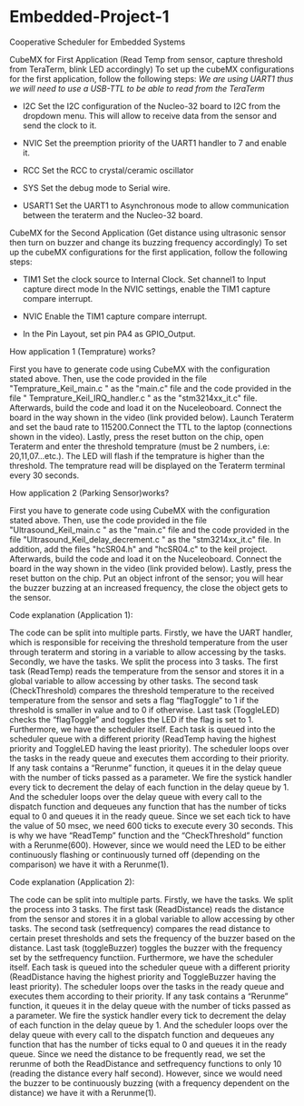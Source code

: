 # Embedded-Project-1
Cooperative Scheduler for Embedded Systems

CubeMX for First Application (Read Temp from sensor, capture threshold from TeraTerm, blink LED accordingly)
To set up the cubeMX configurations for the first application, follow the following steps:
*We are using UART1 thus we will need to use a USB-TTL to be able to read from the TeraTerm*

- I2C
  Set the I2C configuration of the Nucleo-32 board to I2C from the dropdown menu. This will allow to receive data from the sensor and send the clock to it.

- NVIC
  Set the preemption priority of the UART1 handler to 7 and enable it.

- RCC
  Set the RCC to crystal/ceramic oscillator
  
- SYS
  Set the debug mode to Serial wire.

- USART1
  Set the UART1 to Asynchronous mode to allow communication between the teraterm and the Nucleo-32 board. 


CubeMX for the Second Application (Get distance using ultrasonic sensor then turn on buzzer and change its buzzing frequency accordingly)
To set up the cubeMX configurations for the first application, follow the following steps:

- TIM1
  Set the clock source to Internal Clock.
  Set channel1 to Input capture direct mode
  In the NVIC settings, enable the TIM1 capture compare interrupt.

- NVIC
  Enable the TIM1 capture compare interrupt.

- In the Pin Layout, set pin PA4 as GPIO_Output.



How application 1 (Temprature) works?

First you have to generate code using CubeMX with the configuration stated above. Then, use the code provided in the file
"Temprature_Keil_main.c " as the "main.c" file and the code provided in the file " Temprature_Keil_IRQ_handler.c " as the
"stm3214xx_it.c" file. Afterwards, build the code and load it on the Nuceleoboard. Connect the board in the way shown in
the video (link provided below). Launch Teraterm and set the baud rate to 115200.Connect the TTL to the
laptop (connections shown in the video). Lastly, press the reset button on the chip, open Teraterm and enter the threshold
temprature (must be 2 numbers, i.e: 20,11,07...etc.). The LED will flash if the temprature is higher than the threshold.
The temprature read will be displayed on the Teraterm terminal every 30 seconds.


How application 2 (Parking Sensor)works?

First you have to generate code using CubeMX with the configuration stated above. Then, use the code provided in the file
"Ultrasound_Keil_main.c " as the "main.c" file and the code provided in the file "Ultrasound_Keil_delay_decrement.c " as the
"stm3214xx_it.c" file. In addition, add the files "hcSR04.h" and "hcSR04.c" to the keil project. Afterwards, build the code and load
it on the Nuceleoboard. Connect the board in the way shown in the video (link provided below). Lastly, press the reset button on the chip.
Put an object infront of the sensor; you will hear the buzzer buzzing at an increased frequency, the close the object gets
to the sensor.


Code explanation (Application 1):

The code can be split into multiple parts. Firstly, we have the UART handler, which is responsible for receiving the threshold temperature from the user through teraterm and storing in a variable to allow accessing by the tasks. Secondly, we have the tasks. We split the process into 3 tasks. The first task (ReadTemp) reads the temperature from the sensor and stores it in a global variable to allow accessing by other tasks. The second task (CheckThreshold) compares the threshold temperature to the received temperature from the sensor and sets a flag “flagToggle” to 1 if the threshold is smaller in value and to 0 if otherwise. Last task (ToggleLED) checks the “flagToggle” and toggles the LED if the flag is set to 1. Furthermore, we have the scheduler itself. Each task is queued into the scheduler queue with a different priority (ReadTemp having the highest priority and ToggleLED having the least priority). The scheduler loops over the tasks in the ready queue and executes them according to their priority. If any task contains a “Rerunme” function, it queues it in the delay queue with the number of ticks passed as a parameter. We fire the systick handler every tick to decrement the delay of each function in the delay queue by 1. And the scheduler loops over the delay queue with every call to the dispatch function and dequeues any function that has the number of ticks equal to 0 and queues it in the ready queue. Since we set each tick to have the value of 50 msec, we need 600 ticks to execute every 30 seconds. This is why we have “ReadTemp” function and the “CheckThreshold” function with a Rerunme(600). However, since we would need the LED to be either continuously flashing or continuously turned off (depending on the comparison) we have it with a Rerunme(1).


Code explanation (Application 2):

The code can be split into multiple parts. Firstly, we have the tasks. We split the process into 3 tasks. The first task (ReadDistance) reads the distance from the sensor and stores it in a global variable to allow accessing by other tasks. The second task (setfrequency) compares the read distance to certain preset thresholds and sets the frequency of the buzzer based on the distance. Last task (toggleBuzzer) toggles the buzzer with the frequency set by the setfrequency functiion. Furthermore, we have the scheduler itself. Each task is queued into the scheduler queue with a different priority (ReadDistance having the highest priority and ToggleBuzzer having the least priority). The scheduler loops over the tasks in the ready queue and executes them according to their priority. If any task contains a “Rerunme” function, it queues it in the delay queue with the number of ticks passed as a parameter. We fire the systick handler every tick to decrement the delay of each function in the delay queue by 1. And the scheduler loops over the delay queue with every call to the dispatch function and dequeues any function that has the number of ticks equal to 0 and queues it in the ready queue. Since we need the distance to be frequently read, we set the rerunme of both the ReadDistance and setfrequency functions to only 10 (reading the distance every half second). However, since we would need the buzzer to be continuously buzzing (with a frequency dependent on the distance) we have it with a Rerunme(1).

